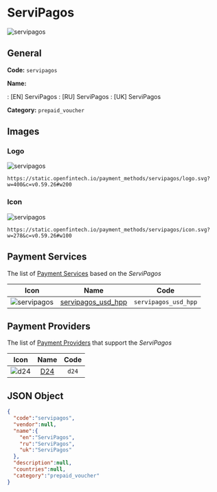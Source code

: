 
# ServiPagos 
![servipagos](https://static.openfintech.io/payment_methods/servipagos/logo.svg?w=400&c=v0.59.26#w200)  

## General 
**Code:** `servipagos` 
 
**Name:** 
 
:	[EN] ServiPagos 
:	[RU] ServiPagos 
:	[UK] ServiPagos 
 
**Category:** `prepaid_voucher` 
 

## Images 

### Logo 
![servipagos](https://static.openfintech.io/payment_methods/servipagos/logo.svg?w=400&c=v0.59.26#w200)  

```
https://static.openfintech.io/payment_methods/servipagos/logo.svg?w=400&c=v0.59.26#w200
```  

### Icon 
![servipagos](https://static.openfintech.io/payment_methods/servipagos/icon.svg?w=278&c=v0.59.26#w100)  

```
https://static.openfintech.io/payment_methods/servipagos/icon.svg?w=278&c=v0.59.26#w100
```  

## Payment Services 
 
The list of [Payment Services](/payment-services/) based on the _ServiPagos_ 

|Icon|Name|Code| 
|:---:|:---:|:---:| 
|![servipagos](https://static.openfintech.io/payment_methods/servipagos/icon.svg?w=278&c=v0.59.26#w100) |[servipagos_usd_hpp](/payment-services/servipagos_usd_hpp/)|`servipagos_usd_hpp`| 
 

## Payment Providers 
 
The list of [Payment Providers](/payment-providers/) that support the _ServiPagos_ 

|Icon|Name|Code| 
|:---:|:---:|:---:| 
|![d24](https://static.openfintech.io/payment_providers/d24/icon.svg?w=278&c=v0.59.26#w100) |[D24](/payment-providers/d24/)|`d24`| 
 

## JSON Object 

```json
{
  "code":"servipagos",
  "vendor":null,
  "name":{
    "en":"ServiPagos",
    "ru":"ServiPagos",
    "uk":"ServiPagos"
  },
  "description":null,
  "countries":null,
  "category":"prepaid_voucher"
}
```  
